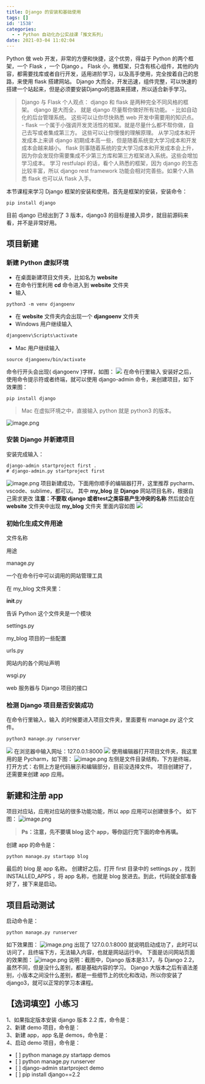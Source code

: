 ```yaml
---
title: Django 的安装和基础使用
tags: []
id: '1538'
categories:
  - - Python 自动化办公实战课「推文系列」
date: 2021-03-04 11:02:04
---
```


Python 做 web 开发，非常的方便和快捷，这个优势，得益于 Python 的两个框架，一个 Flask ，一个 Django 。 Flask 小，微框架，只含有核心组件，其他的内容，都需要找库或者自行开发，适用进阶学习，以及高手使用，完全按着自己的思路，来使用 flask 搭建网站。 Django 大而全，开发迅速，组件完整，可以快速的搭建一个站起来，但是必须要安装Django的思路来搭建，所以适合新手学习。

> Django 与 Flask 个人观点： django 和 flask 是两种完全不同风格的框架。 django 是大而全， 就是 django 尽量帮你做好所有功能。 - 比如自动化的后台管理系统。 这些可以让你尽快熟悉 web 开发中需要用的知识点。 - flask 一个属于小强调开发灵活性的框架。就是尽量什么都不帮你做，自己去写或者集成第三方。 这些可以让你慢慢的理解原理。 从学习成本和开发成本上来讲 django 初期成本高一些，但是随着系统变大学习成本和开发成本会越来越小。 flask 则事随着系统的变大学习成本和开发成本会上升，因为你会发现你需要集成不少第三方库和第三方框架进入系统。这些会增加学习成本。 学习 restfulapi 的话，看个人熟悉的框架，因为 django 的生态比较丰富，所以 django rest framework 功能会相对完善些。如果个人熟悉 flask 也可以从 flask 入手。

本节课程来学习 Django 框架的安装和使用。首先是框架的安装，安装命令：

```markup
pip install django
```

目前 django 已经出到了 3 版本，django3 的目标是接入异步，就目前源码来看，并不是非常好用。

## 项目新建

### 新建 Python 虚拟环境

*   在桌面新建项目文件夹，比如名为 **website**
*   在命令行里利用 **cd** 命令进入到 **website** 文件夹
*   输入

```markup
python3 -m venv djangoenv
```

*   在 **website** 文件夹内会出现一个 **djangoenv** 文件夹
*   Windows 用户继续输入

```bash
djangoenv\Scripts\activate
```

*   Mac 用户继续输入

```basic
source djangoenv/bin/activate
```

命令行开头会出现( djangoenv )字样，如图： ![](https://img-blog.csdnimg.cn/img_convert/1377bf1ad89053a171ecb861aee2e986.png) 在命令行里输入 安装好之后，使用命令提示符或者终端，就可以使用 django-admin 命令，来创建项目，如下效果图：

```markup
pip install django
```

> Mac 在虚拟环境之中，直接输入 python 就是 python3 的版本。

![image.png](https://img-blog.csdnimg.cn/img_convert/a64ae2248339bbb0349cadb1e304f100.png)

### 安装 Django 并新建项目

安装完成输入：

```markup
django-admin startproject first .
# django-admin.py startproject first
```

![image.png](https://img-blog.csdnimg.cn/img_convert/a537e3c4a45d9b382d6100fc8fdba010.png) 项目新建成功，下面用你顺手的编辑器打开，这里推荐 pycharm、vscode、sublime，都可以。 其中 **my\_blog** 是 **Django** 网站项目名称，根据自己需求更改 **注意：不要取 django 或者test之类容易产生冲突的名称** 然后就会在 **website** 文件夹中出现 **my\_blog** 文件夹 里面内容如图 ![](https://img-blog.csdnimg.cn/img_convert/bd4ba1497fd503e38be04e57060930e9.png)

### 初始化生成文件用途

文件名称

用途

manage.py

一个在命令行中可以调用的网站管理工具

在 my\_blog 文件夹里：

**init**.py

告诉 Python 这个文件夹是一个模块

settings.py

my\_blog 项目的一些配置

urls.py

网站内的各个网址声明

wsgi.py

web 服务器与 Django 项目的接口

### 检测 Django 项目是否安装成功

在命令行里输入，输入 的时候要进入项目文件夹，里面要有 manage.py 这个文件。

```python
python3 manage.py runserver
```

![](https://img-blog.csdnimg.cn/img_convert/650f59a089afbe16cbf0d9100adec497.png) 在浏览器中输入网址：127.0.0.1:8000 ![](https://img-blog.csdnimg.cn/img_convert/6391e9473135610584a830283d94cd19.png) 使用编辑器打开项目文件夹，我这里用的是 Pycharm，如下图： ![image.png](https://img-blog.csdnimg.cn/img_convert/57300596b9775d1fcd7be81bb0a8a268.png) 左侧是文件目录结构，下方是终端，打开方式：右侧上方是代码展示和编辑部分，目前没选择文件。 项目创建好了，还需要来创建 app 应用。

## 新建和注册 app

项目对应站，应用对应站的很多功能功能，所以 app 应用可以创建很多个。 如下图： ![image.png](https://img-blog.csdnimg.cn/img_convert/0d2455a69afc98a43845e2218457eb07.png)

> **Ps：注意，先不要填 blog 这个 app，等你运行完下面的命令再填。**

创建 app 的命令是：

```markup
python manage.py startapp blog
```

最后的 blog 是 app 名称。 创建好之后，打开 first 目录中的 settings.py ，找到 INSTALLED\_APPS ，将 app 名称，也就是 blog 放进去。到此，代码就全部准备好了，接下来是启动。

## 项目启动测试

启动命令是：

```markup
python manage.py runserver
```

如下效果图： ![image.png](https://img-blog.csdnimg.cn/img_convert/6414dc0e6d648afecff5ffd60b1554e7.png) 出现了 127.0.0.1:8000 就说明启动成功了，此时可以访问了，且终端下方，无法输入内容，也就是网站运行中。 下面是访问网站页面的效果图： ![image.png](https://img-blog.csdnimg.cn/img_convert/4fb43731cb84492ddad54efaf3b109d7.png) 说明：截图中，Django 版本是3.1.7，与 Django 2.2，虽然不同，但是没什么差别，都是基础内容的学习。 Django 大版本之后有语法差别，小版本之间没什么差别，都是一些细节上的优化和改动，所以你安装了django3，就可以正常的学习本课程。

## 【选词填空】小练习

1、如果指定版本安装 django 版本 2.2 库，命令是：  
2、新建 demo 项目，命令是：  
3、新建 app，app 名是 demos，命令是：  
4、启动 demo 项目，命令是：

*   \[ \] python manage.py startapp demos
*   \[ \] python manage.py runserver
*   \[ \] django-admin startproject demo
*   \[ \] pip install django==2.2